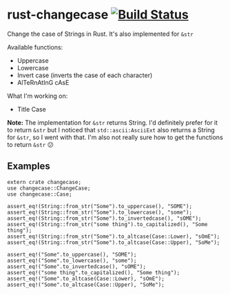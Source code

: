 # rust-changecase [![Build Status](https://travis-ci.org/vlad003/rust-changecase.svg)](https://travis-ci.org/vlad003/rust-changecase)

Change the case of Strings in Rust. It's also implemented for `&str`

Available functions:

* Uppercase
* Lowercase
* Invert case (inverts the case of each character)
* AlTeRnAtInG cAsE

What I'm working on:

* Title Case

**Note:** The implementation for `&str` returns String. I'd definitely prefer
for it to return `&str` but I noticed that `std::ascii:AsciiExt` also returns a
String for `&str`, so I went with that. I'm also not really sure how to get the
functions to return `&str` :confused:

## Examples

    extern crate changecase;
    use changecase::ChangeCase;
    use changecase::Case;

    assert_eq!(String::from_str("Some").to_uppercase(), "SOME");
    assert_eq!(String::from_str("Some").to_lowercase(), "some");
    assert_eq!(String::from_str("Some").to_invertedcase(), "sOME");
    assert_eq!(String::from_str("some thing").to_capitalized(), "Some thing");
    assert_eq!(String::from_str("Some").to_altcase(Case::Lower), "sOmE");
    assert_eq!(String::from_str("Some").to_altcase(Case::Upper), "SoMe");

    assert_eq!("Some".to_uppercase(), "SOME");
    assert_eq!("Some".to_lowercase(), "some");
    assert_eq!("Some".to_invertedcase(), "sOME");
    assert_eq!("some thing".to_capitalized(), "Some thing");
    assert_eq!("Some".to_altcase(Case::Lower), "sOmE");
    assert_eq!("Some".to_altcase(Case::Upper), "SoMe");
